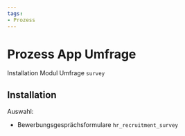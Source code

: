```yaml
---
tags:
- Prozess
---
```

# Prozess App Umfrage
Installation Modul Umfrage `survey`

## Installation
Auswahl:
* Bewerbungsgesprächsformulare `hr_recruitment_survey`